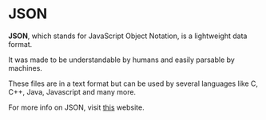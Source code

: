 ﻿# JSON

**JSON**, which stands for JavaScript Object Notation, is a lightweight data format. 

It was made to be understandable by humans and easily parsable by machines.

These files are in a text format but can be used by several languages like C, C++, Java, Javascript and many more.

For more info on JSON, visit [this](json.org/json-en.html) website. 